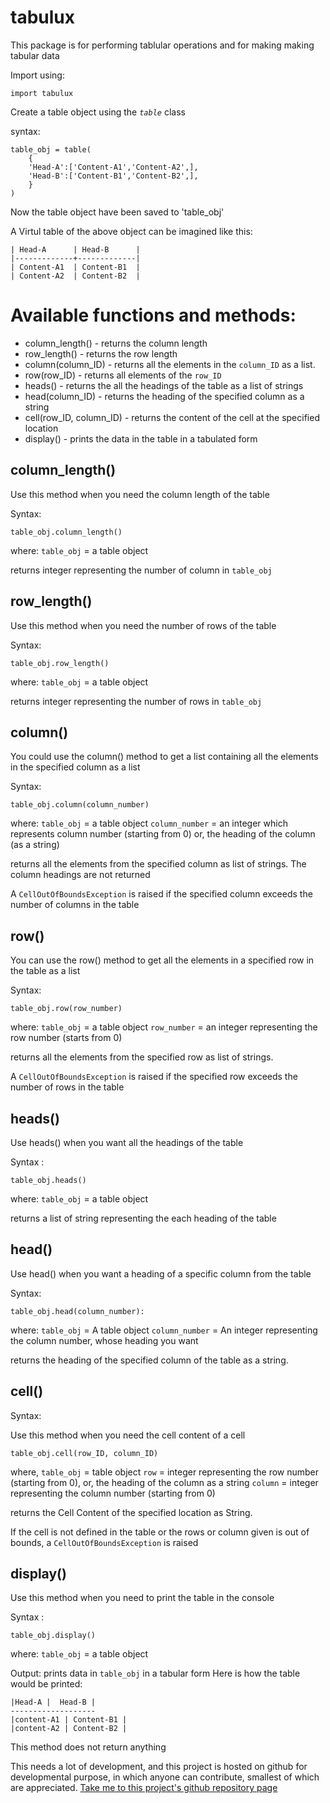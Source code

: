 tabulux
=======

This package is for performing tablular operations and for making making tabular data

Import using:

    import tabulux

Create a table object using the *`table`* class

syntax:

    table_obj = table(   
        {   
        'Head-A':['Content-A1','Content-A2',],   
        'Head-B':['Content-B1','Content-B2',],   
        }   
    )   

Now the table object have been saved to 'table_obj'

A Virtul table of the above object can be imagined like this:

    | Head-A      | Head-B      |
    |-------------+-------------|
    | Content-A1  | Content-B1  |
    | Content-A2  | Content-B2  |

Available functions and methods:
===============================

+ column_length() - returns the column length 
+ row_length() - returns the row length
+ column(column_ID) - returns all the elements in the `column_ID` as a list.
+ row(row_ID) - returns all elements of the `row_ID`
+ heads() - returns the all the headings of the table as a list of strings
+ head(column_ID) - returns the heading of the specified column as a string
+ cell(row_ID, column_ID) - returns the content of the cell at the specified location
+ display() - prints the data in the table in a tabulated form

column_length()
----------------

Use this method when you need the column length of the table

Syntax:

    table_obj.column_length()

where:
  `table_obj` = a table object

returns integer representing the number of column in `table_obj`

row_length()
------------

Use this method when you need the number of rows of the table

Syntax:

    table_obj.row_length()

where:
  `table_obj` = a table object

returns integer representing the number of rows in `table_obj`

column()
-------

You could use the column() method to get a list containing all the elements in the specified column as a list

Syntax:

    table_obj.column(column_number)

where:
  `table_obj`      = a table object
  `column_number`  = an integer which represents column number (starting from 0) or, the heading of the column (as a string)

returns all the elements from the specified column as list of strings. The column headings are not returned

A `CellOutOfBoundsException` is raised if the specified column exceeds the number of columns in the table

row()
------

You can use the row() method to get all the elements in a specified row in the table as a list

Syntax:

    table_obj.row(row_number)

where:
  `table_obj`      = a table object
  `row_number`     = an integer representing the row number (starts from 0)

returns all the elements from the specified row as list of strings.

A `CellOutOfBoundsException` is raised if the specified row exceeds the number of rows in the table

heads()
-------

Use heads() when you want all the headings of the table

Syntax :

    table_obj.heads()
 
where:
  `table_obj` = a table object

returns a list of string representing the each heading of the table

head()
------

Use head() when you want a heading of a specific column from the table

Syntax:

    table_obj.head(column_number):

where:
  `table_obj`      =  A table object
  `column_number`  =  An integer representing the column number, whose heading you want

returns the heading of the specified column of the table as a string.

cell()
------

Syntax:

Use this method when you need the cell content of a cell

    table_obj.cell(row_ID, column_ID)

where,
  `table_obj` = table object
  `row`       = integer representing the row number (starting from 0), or, the heading of the column as a string
  `column`    = integer representing the column number (starting from 0)

returns the Cell Content of the specified location as String. 

If the cell is not defined in the table or the rows or column given is out of bounds, a `CellOutOfBoundsException` is raised

display()
---------

Use this method when you need to print the table in the console

Syntax :

    table_obj.display()

where:
  `table_obj` = a table object

Output:
  prints data in `table_obj` in a tabular form
  Here is how the table would be printed:

    |Head-A |  Head-B | 
    -------------------
    |content-A1 | Content-B1 | 
    |content-A2 | Content-B2 | 

This method does not return anything


This needs a lot of development, and this project is hosted on github for developmental purpose, 
in which anyone can contribute, smallest of which are appreciated. 
[Take me to this project's github repository page](https://github.com/John-pix/Tabulux-Python)
